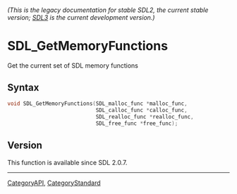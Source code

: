 ###### (This is the legacy documentation for stable SDL2, the current stable version; [SDL3](https://wiki.libsdl.org/SDL3/) is the current development version.)
# SDL_GetMemoryFunctions

Get the current set of SDL memory functions 

## Syntax

```c
void SDL_GetMemoryFunctions(SDL_malloc_func *malloc_func,
                            SDL_calloc_func *calloc_func,
                            SDL_realloc_func *realloc_func,
                            SDL_free_func *free_func);

```

## Version

This function is available since SDL 2.0.7.

----
[CategoryAPI](CategoryAPI), [CategoryStandard](CategoryStandard)


